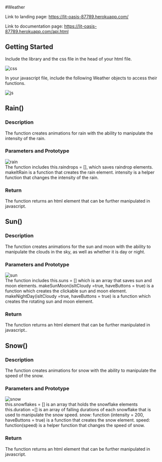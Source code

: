 #Weather

Link to landing page: https://lit-oasis-87789.herokuapp.com/

Link to documentation page: https://lit-oasis-87789.herokuapp.com/api.html

Getting Started
---------------

Include the library and the css file in the head of your html file.

![css](https://github.com/csc309-fall-2020/js-library-chanke66/blob/master/pub/images/scripts.png)

In your javascript file, include the following Weather objects to access
their functions.

![js](https://github.com/csc309-fall-2020/js-library-chanke66/blob/master/pub/images/js.png)

Rain()
------

### Description

The function creates animations for rain with the ability to manipulate
the intensity of the rain.

### Parameters and Prototype

![rain](https://github.com/csc309-fall-2020/js-library-chanke66/blob/master/pub/images/rain.png) \
 The function includes this.raindrops = [], which saves raindrop
elements. makeItRain is a function that creates the rain element.
intensity is a helper function that changes the intensity of the rain.

### Return

The function returns an html element that can be further manipulated in
javascript.

Sun()
-----

### Description

The function creates animations for the sun and moon with the ability to
manipulate the clouds in the sky, as well as whether it is day or night.

### Parameters and Prototype

![sun](https://github.com/csc309-fall-2020/js-library-chanke66/blob/master/pub/images/sun.png) \
 The function includes this.suns = [] which is an array that saves sun
and moon elements. makeSunMoon(isItCloudy =true, haveButtons = true) is
a function which creates the clickable sun and moon element.
makeNightDay(isItCloudy =true, haveButtons = true) is a function which
creates the rotating sun and moon element.

### Return

The function returns an html element that can be further manipulated in
javascript..

Snow()
------

### Description

The function creates animations for snow with the ability to manipulate
the speed of the snow.

### Parameters and Prototype

![snow](https://github.com/csc309-fall-2020/js-library-chanke66/blob/master/pub/images/snow.png) \
 this.snowflakes = [] is an array that holds the snowflake elements
this.duration =[] is an array of falling durations of each snowflake
that is used to manipulate the snow speed. snow: function (intensity =
200, haveButtons = true) is a function that creates the snow element.
speed: function(speed) is a helper function that changes the speed of
snow.

### Return

The function returns an html element that can be further manipulated in
javascript.
